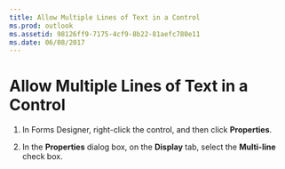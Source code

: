 ```yaml
---
title: Allow Multiple Lines of Text in a Control
ms.prod: outlook
ms.assetid: 98126ff9-7175-4cf9-8b22-81aefc780e11
ms.date: 06/08/2017
---
```



# Allow Multiple Lines of Text in a Control

1. In Forms Designer, right-click the control, and then click **Properties**. 
    
2. In the **Properties** dialog box, on the **Display** tab, select the **Multi-line** check box.
    

